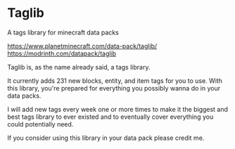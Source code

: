 # Taglib
A tags library for minecraft data packs

https://www.planetminecraft.com/data-pack/taglib/
https://modrinth.com/datapack/taglib

Taglib is, as the name already said, a tags library.

It currently adds 231 new blocks, entity, and item tags for you to use.
With this library, you're prepared for everything you possibly wanna do in your data packs.

I will add new tags every week one or more times to make it the biggest and best tags library to ever existed
and to eventually cover everything you could potentially need.

If you consider using this library in your data pack please credit me.
